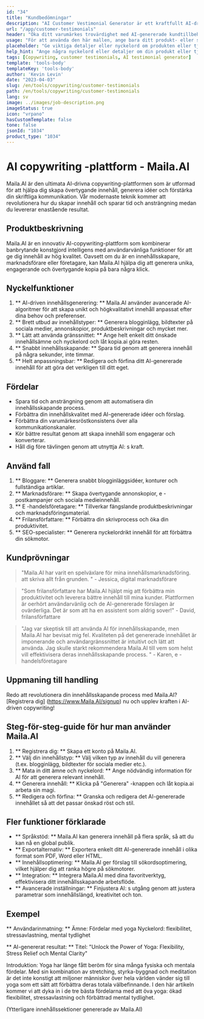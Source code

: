 ```yaml
---
id: "34"
title: "Kundbedömningar"
description: "AI Customer Vestimonial Generator är ett kraftfullt AI-drivet verktyg som hjälper till att skapa realistiska och engagerande kundtillbedömningar för dina produkter eller tjänster.  Spara tid och ansträngning genom att generera autentiska klingande vittnesmål som belyser fördelarna och värdet på dina erbjudanden."
url: "/app/customer-testimonials"
header: "Öka ditt varumärkes trovärdighet med AI-genererade kundtillbehör."
usage: "För att använda den här mallen, ange bara ditt produkt- eller servicenamn, nyckelord eller nyckelfunktioner, tillsammans med alla kundnamn eller platser du vill inkludera.  Detta verktyg kommer sedan att generera ett övertygande och engagerande kundtvetande baserat på din input."
placeholder: "Ge viktiga detaljer eller nyckelord om produkten eller tjänsten, t.ex.  Produktnamn som 'yogamat', nyckelfunktioner som 'icke-halk', 'miljövänlig' eller kundnamn och platser (valfritt)."
help_hint: "Ange några nyckelord eller detaljer om din produkt eller tjänst, så skapar vi ett tvingande kundtvetande baserat på din input. Valfritt kan du också ange kundnamn och platser."
tags: [Copywriting, customer testimonials, AI testimonial generator]
template: 'tools-body'
templateKey: 'tools-body'
author: 'Kevin Levin'
date: "2023-04-03"
slug: /en/tools/copywriting/customer-testimonials
path: /en/tools/copywriting/customer-testimonials
lang: sv
image: ../images/job-description.png
imageStatus: true
icon: "vrpano"
hasCustomTemplate: false
tone: false
jsonId: "1034"
product_type: "1034"
---
```

# AI copywriting -plattform - Maila.AI

Maila.AI är den ultimata AI-drivna copywriting-plattformen som är utformad för att hjälpa dig skapa övertygande innehåll, generera idéer och förstärka din skriftliga kommunikation.  Vår modernaste teknik kommer att revolutionera hur du skapar innehåll och sparar tid och ansträngning medan du levererar enastående resultat.

## Produktbeskrivning

Maila.AI är en innovativ AI-copywriting-plattform som kombinerar banbrytande konstgjord intelligens med användarvänliga funktioner för att ge dig innehåll av hög kvalitet.  Oavsett om du är en innehållsskapare, marknadsförare eller företagare, kan Maila.AI hjälpa dig att generera unika, engagerande och övertygande kopia på bara några klick.

## Nyckelfunktioner

1. ** AI-driven innehållsgenerering: ** Maila.AI använder avancerade AI-algoritmer för att skapa unikt och högkvalitativt innehåll anpassat efter dina behov och preferenser.
 2. ** Brett utbud av innehållstyper: ** Generera blogginlägg, bildtexter på sociala medier, annonskopior, produktbeskrivningar och mycket mer.
 3. ** Lätt att använda gränssnittet: ** Ange helt enkelt ditt önskade innehållsämne och nyckelord och låt kopia.ai göra resten.
 4. ** Snabbt innehållsskapande: ** Spara tid genom att generera innehåll på några sekunder, inte timmar.
 5. ** Helt anpassningsbar: ** Redigera och förfina ditt AI-genererade innehåll för att göra det verkligen till ditt eget.

## Fördelar

- Spara tid och ansträngning genom att automatisera din innehållsskapande process.
 - Förbättra din innehållskvalitet med AI-genererade idéer och förslag.
 - Förbättra din varumärkesröstkonsistens över alla kommunikationskanaler.
 - Kör bättre resultat genom att skapa innehåll som engagerar och konverterar.
 - Håll dig före tävlingen genom att utnyttja AI: s kraft.

## Använd fall

1. ** Bloggare: ** Generera snabbt blogginläggsidéer, konturer och fullständiga artiklar.
 2. ** Marknadsförare: ** Skapa övertygande annonskopior, e -postkampanjer och sociala medieinnehåll.
 3. ** E -handelsföretagare: ** Tillverkar fängslande produktbeskrivningar och marknadsföringsmaterial.
 4. ** Frilansförfattare: ** Förbättra din skrivprocess och öka din produktivitet.
 5. ** SEO-specialister: ** Generera nyckelordrikt innehåll för att förbättra din sökmotor.

## Kundprövningar

> "Maila.AI har varit en spelväxlare för mina innehållsmarknadsföring.  att skriva allt från grunden. "  - Jessica, digital marknadsförare

> "Som frilansförfattare har Maila.AI hjälpt mig att förbättra min produktivitet och leverera bättre innehåll till mina kunder. Plattformen är oerhört användarvänlig och de AI-genererade förslagen är ovärderliga. Det är som att ha en assistent som aldrig sover!"  - David, frilansförfattare

> "Jag var skeptisk till att använda AI för innehållsskapande, men Maila.AI har bevisat mig fel. Kvaliteten på det genererade innehållet är imponerande och användargränssnittet är intuitivt och lätt att använda. Jag skulle starkt rekommendera Maila.AI till vem som helst  vill effektivisera deras innehållsskapande process. "  - Karen, e -handelsföretagare

## Uppmaning till handling

Redo att revolutionera din innehållsskapande process med Maila.AI?  [Registrera dig] (https://www.Maila.AI/signup) nu och upplev kraften i AI-driven copywriting!

## Steg-för-steg-guide för hur man använder Maila.AI

1. ** Registrera dig: ** Skapa ett konto på Maila.AI.
 2. ** Välj din innehållstyp: ** Välj vilken typ av innehåll du vill generera (t.ex. blogginlägg, bildtexter för sociala medier etc.).
 3. ** Mata in ditt ämne och nyckelord: ** Ange nödvändig information för AI för att generera relevant innehåll.
 4. ** Generera innehåll: ** Klicka på "Generera" -knappen och låt kopia.ai arbeta sin magi.
 5. ** Redigera och förfina: ** Granska och redigera det AI-genererade innehållet så att det passar önskad röst och stil.

## Fler funktioner förklarade

- ** Språkstöd: ** Maila.AI kan generera innehåll på flera språk, så att du kan nå en global publik.
 - ** Exportalternativ: ** Exportera enkelt ditt AI-genererade innehåll i olika format som PDF, Word eller HTML.
 - ** Innehållsoptimering: ** Maila.AI ger förslag till sökordsoptimering, vilket hjälper dig att ranka högre på sökmotorer.
 - ** Integration: ** Integrera Maila.AI med dina favoritverktyg, effektivisera ditt innehållsskapande arbetsflöde.
 - ** Avancerade inställningar: ** Finjustera AI: s utgång genom att justera parametrar som innehållslängd, kreativitet och ton.

## Exempel

** Användarinmatning: **
 Ämne: Fördelar med yoga
 Nyckelord: flexibilitet, stressavlastning, mental tydlighet

** AI-genererat resultat: **
 Titel: "Unlock the Power of Yoga: Flexibility, Stress Relief och Mental Clarity"

Introduktion: Yoga har länge fått beröm för sina många fysiska och mentala fördelar.  Med sin kombination av stretching, styrka-byggnad och meditation är det inte konstigt att miljoner människor över hela världen vänder sig till yoga som ett sätt att förbättra deras totala välbefinnande.  I den här artikeln kommer vi att dyka in i de tre bästa fördelarna med att öva yoga: ökad flexibilitet, stressavlastning och förbättrad mental tydlighet.

(Ytterligare innehållssektioner genererade av Maila.AI)
